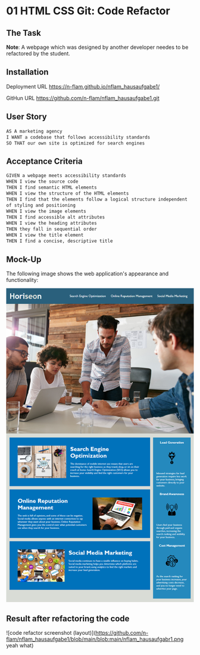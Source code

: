 # 01 HTML CSS Git: Code Refactor

## The Task

**Note**: A webpage which was designed by another developer needes to be refactored by the student.

## Installation

Deployment URL
https://n-flam.github.io/nflam_hausaufgabe1/

GitHun URL
https://github.com/n-flam/nflam_hausaufgabe1.git


## User Story

```
AS A marketing agency
I WANT a codebase that follows accessibility standards
SO THAT our own site is optimized for search engines
```

## Acceptance Criteria

```
GIVEN a webpage meets accessibility standards
WHEN I view the source code
THEN I find semantic HTML elements
WHEN I view the structure of the HTML elements
THEN I find that the elements follow a logical structure independent of styling and positioning
WHEN I view the image elements
THEN I find accessible alt attributes
WHEN I view the heading attributes
THEN they fall in sequential order
WHEN I view the title element
THEN I find a concise, descriptive title
```

## Mock-Up

The following image shows the web application's appearance and functionality:

![code refactor screenshot (layout)](https://github.com/n-flam/nflam_hausaufgabe1/blob/main/blob:main/01-html-css-git-homework-demo.png)

## Result after refactoring the code

![code refactor screenshot (layout)](https://github.com/n-flam/nflam_hausaufgabe1/blob/main/blob:main/nflam_hausaufgabr1.png yeah what)
